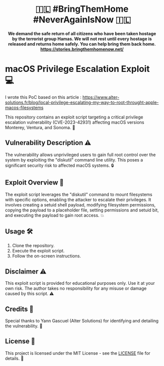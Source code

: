 <div align="center">


 #  🇮🇱  **#BringThemHome #NeverAgainIsNow**   🇮🇱

**We demand the safe return of all citizens who have been taken hostage by the terrorist group Hamas. We will not rest until every hostage is released and returns home safely. You can help bring them back home.
https://stories.bringthemhomenow.net/**
</div>
  
# macOS Privilege Escalation Exploit :computer:

I wrote this PoC based on this article  : https://www.alter-solutions.fr/blog/local-privilege-escalating-my-way-to-root-throught-apple-macos-filesystems

This repository contains an exploit script targeting a critical privilege escalation vulnerability (CVE-2023-42931) affecting macOS versions Monterey, Ventura, and Sonoma. 🚨

## Vulnerability Description :warning:

The vulnerability allows unprivileged users to gain full root control over the system by exploiting the "diskutil" command line utility. This poses a significant security risk to affected macOS systems. :lock:

## Exploit Overview :rocket:

The exploit script leverages the "diskutil" command to mount filesystems with specific options, enabling the attacker to escalate their privileges. It involves creating a setuid shell payload, modifying filesystem permissions, copying the payload to a placeholder file, setting permissions and setuid bit, and executing the payload to gain root access. :boom:

## Usage :hammer_and_wrench:

1. Clone the repository.
2. Execute the exploit script.
3. Follow the on-screen instructions.

## Disclaimer :warning:

This exploit script is provided for educational purposes only. Use it at your own risk. The author takes no responsibility for any misuse or damage caused by this script. :warning:

## Credits :clap:

Special thanks to Yann Gascuel (Alter Solutions) for identifying and detailing the vulnerability. :pray:

## License :page_with_curl:

This project is licensed under the MIT License - see the [LICENSE](LICENSE) file for details. :memo:
